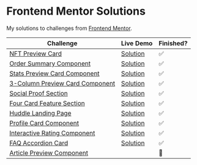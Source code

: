 # Frontend Mentor Solutions

My solutions to challenges from [Frontend Mentor](https://www.frontendmentor.io/).

| Challenge | Live Demo | Finished? | 
| --------- | --------- | --------- |
| [NFT Preview Card](https://www.frontendmentor.io/challenges/nft-preview-card-component-SbdUL_w0U) | [Solution](https://pa-aggarwal.github.io/frontend-mentor/nft-preview-card/index.html) |  :white_check_mark: |
| [Order Summary Component](https://www.frontendmentor.io/challenges/order-summary-component-QlPmajDUj) | [Solution](https://pa-aggarwal.github.io/frontend-mentor/order-component/index.html) | :white_check_mark: |
| [Stats Preview Card Component](https://www.frontendmentor.io/challenges/stats-preview-card-component-8JqbgoU62) | [Solution](https://pa-aggarwal.github.io/frontend-mentor/stats-preview-card/index.html) | :white_check_mark: |
| [3-Column Preview Card Component](https://www.frontendmentor.io/challenges/3column-preview-card-component-pH92eAR2-) | [Solution](https://pa-aggarwal.github.io/frontend-mentor/three-column-preview-card/index.html) | :white_check_mark: |
| [Social Proof Section](https://www.frontendmentor.io/challenges/social-proof-section-6e0qTv_bA) | [Solution](https://pa-aggarwal.github.io/frontend-mentor/social-proof-section/index.html) | :white_check_mark: |
| [Four Card Feature Section](https://www.frontendmentor.io/challenges/four-card-feature-section-weK1eFYK) | [Solution](https://pa-aggarwal.github.io/frontend-mentor/four-card-feature-section/index.html) | :white_check_mark: |
| [Huddle Landing Page](https://www.frontendmentor.io/challenges/huddle-landing-page-with-a-single-introductory-section-B_2Wvxgi0) | [Solution](https://pa-aggarwal.github.io/frontend-mentor/huddle-landing-page/index.html) | :white_check_mark: |
| [Profile Card Component](https://www.frontendmentor.io/challenges/profile-card-component-cfArpWshJ) | [Solution](https://pa-aggarwal.github.io/frontend-mentor/profile-card-component/index.html) | :white_check_mark: |
| [Interactive Rating Component](https://www.frontendmentor.io/challenges/interactive-rating-component-koxpeBUmI) | [Solution](https://pa-aggarwal.github.io/frontend-mentor/interactive-rating-component/index.html) | :white_check_mark: |
| [FAQ Accordion Card](https://www.frontendmentor.io/challenges/faq-accordion-card-XlyjD0Oam) | [Solution](https://pa-aggarwal.github.io/frontend-mentor/faq-accordion-card/index.html) | :white_check_mark: |
| [Article Preview Component](https://www.frontendmentor.io/challenges/article-preview-component-dYBN_pYFT) | | :construction: |
